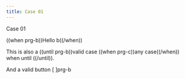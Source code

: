 ```yaml
---
title: Case 01
---
```


Case 01

((when prg-b))Hello b((/when))

This is also a ((until prg-b))valid case ((when prg-c))any case((/when)) when until ((/until)).

And a valid button [ ]prg-b